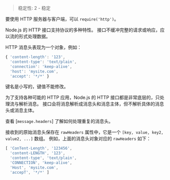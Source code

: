 
<!--introduced_in=v0.10.0-->

> 稳定性: 2 - 稳定

要使用 HTTP 服务器与客户端，可以 `require('http')`。

Node.js 的 HTTP 接口支持协议的多种特性。
接口不缓冲完整的请求或响应，应以流的形式处理数据。

HTTP 消息头表现为一个对象，例如：

<!-- eslint-skip -->
```js
{ 'content-length': '123',
  'content-type': 'text/plain',
  'connection': 'keep-alive',
  'host': 'mysite.com',
  'accept': '*/*' }
```

键名是小写的，键值不能修改。

为了支持各种可能的 HTTP 应用，Node.js 的 HTTP 接口都是非常底层的，只处理流与解析消息。
接口会将消息解析成消息头和消息主体，但不解析具体的消息头或消息主体。

查看 [`message.headers`] 了解如何处理重复的消息头。

接收到的原始消息头保存在 `rawHeaders` 属性中，它是一个 `[key, value, key2, value2, ...]` 数组。
例如，上面的消息头对象对应的 `rawHeaders` 如下：

<!-- eslint-disable semi -->
```js
[ 'ConTent-Length', '123456',
  'content-LENGTH', '123',
  'content-type', 'text/plain',
  'CONNECTION', 'keep-alive',
  'Host', 'mysite.com',
  'accepT', '*/*' ]
```

